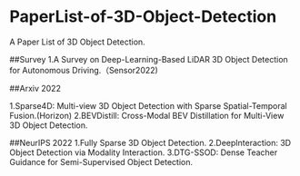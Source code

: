 # PaperList-of-3D-Object-Detection
A Paper List of 3D Object Detection.

##Survey
1.A Survey on Deep-Learning-Based LiDAR 3D Object Detection for Autonomous Driving.（Sensor2022)

##Arxiv 2022

1.Sparse4D: Multi-view 3D Object Detection with Sparse Spatial-Temporal Fusion.(Horizon)
2.BEVDistill: Cross-Modal BEV Distillation for Multi-View 3D Object Detection.



##NeurIPS 2022
1.Fully Sparse 3D Object Detection.
2.DeepInteraction: 3D Object Detection via Modality Interaction.
3.DTG-SSOD: Dense Teacher Guidance for Semi-Supervised Object Detection.
